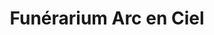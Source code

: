 ---
title: "Funérarium Arc en Ciel"
url: /auray/funerarium-arc-en-ciel/
shop: directeurs de funérailles
---